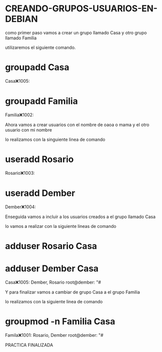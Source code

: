 # CREANDO-GRUPOS-USUARIOS-EN-DEBIAN

como primer paso vamos a crear un grupo llamado Casa y otro grupo llamado Familia 

utilizaremos el siguiente comando.

 # groupadd Casa
 
 Casa:x:1005:
 
 # groupadd Familia
 
 Familia:x:1002:

Ahora vamos a crear usuarios con el nombre de oaoa o mama y el otro usuario con mi nombre 

lo realizamos con la singuiente linea de comando 

# useradd Rosario

Rosario:x:1003:

# useradd Dember 

Dember:x:1004:

Enseguida vamos a incluir a los usuarios creados a el grupo llamado Casa

lo vamos a realizar con la siguiente lineas de comando 

# adduser Rosario Casa

# adduser Dember Casa

Casa:x:1005: Dember, Rosario root@dember: "#

Y para finalizar vamos a cambiar de grupo Casa a el grupo Familia 

lo realizamos con la siguiente linea de comando 

# groupmod -n Familia Casa

Famila:x:1001: Rosario, Dember root@dember: "#


PRACTICA FINALIZADA 
